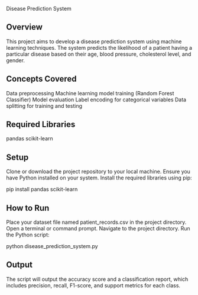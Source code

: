 Disease Prediction System

## Overview
This project aims to develop a disease prediction system using machine learning techniques. The system predicts the likelihood of a patient having a particular disease based on their age, blood pressure, cholesterol level, and gender.

## Concepts Covered
Data preprocessing
Machine learning model training (Random Forest Classifier)
Model evaluation
Label encoding for categorical variables
Data splitting for training and testing

## Required Libraries
pandas
scikit-learn

## Setup
Clone or download the project repository to your local machine.
Ensure you have Python installed on your system.
Install the required libraries using pip:

pip install pandas scikit-learn

## How to Run
Place your dataset file named patient_records.csv in the project directory.
Open a terminal or command prompt.
Navigate to the project directory.
Run the Python script:

python disease_prediction_system.py

## Output
The script will output the accuracy score and a classification report, which includes precision, recall, F1-score, and support metrics for each class.
